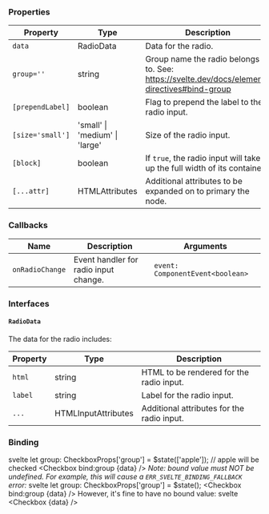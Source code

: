 ### Properties

| Property         | Type                             | Description                                                                                 |
| ---------------- | -------------------------------- | ------------------------------------------------------------------------------------------- |
| `data`           | RadioData                        | Data for the radio.                                                                         |
| `group=''`       | string                           | Group name the radio belongs to. See: https://svelte.dev/docs/element-directives#bind-group |
| `[prependLabel]` | boolean                          | Flag to prepend the label to the radio input.                                               |
| `[size='small']` | 'small' \| 'medium' \| 'large'   | Size of the radio input.                                                                    |
| `[block]`        | boolean                          | If `true`, the radio input will take up the full width of its container.                    |
| `[...attr] `     | HTMLAttributes<HTMLInputElement> | Additional attributes to be expanded on to primary the node.                                |

### Callbacks

| Name            | Description                           | Arguments                        |
| --------------- | ------------------------------------- | -------------------------------- |
| `onRadioChange` | Event handler for radio input change. | `event: ComponentEvent<boolean>` |

### Interfaces

#### `RadioData`

The data for the radio includes:

| Property | Type                | Description                                |
| -------- | ------------------- | ------------------------------------------ |
| `html`   | string              | HTML to be rendered for the radio input.   |
| `label`  | string              | Label for the radio input.                 |
| `...`    | HTMLInputAttributes | Additional attributes for the radio input. |

### Binding

svelte
let group: CheckboxProps['group'] = $state(['apple']); // apple will be checked
<Checkbox
bind:group
{data} />
_Note: bound value must NOT be undefined. For example, this will cause a `ERR_SVELTE_BINDING_FALLBACK` error:_
svelte
let group: CheckboxProps['group'] = $state();
<Checkbox
bind:group
{data} />
However, it's fine to have no bound value:
svelte
<Checkbox {data} />
